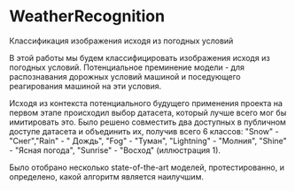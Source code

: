# WeatherRecognition
Классификация изображения исходя из погодных условий



В этой работы мы будем классифицировать изображения исходя из погодных условий. Потенциальное преминение модели - для распознавания дорожных условий машиной и поседующего реагирования машиной на эти условия.

Исходя из контекста потенциального будущего применения проекта на первом этапе происходил выбор датасета, который лучше всего мог бы имитировать это. Было решено совместить два доступных в публичном доступе датасета и объединить их, получив всего 6 классов: "Snow" - "Снег","Rain" - " Дождь", "Fog" - "Туман", "Lightning" - "Молния", "Shine" - "Ясная погода", "Sunrise" - "Восход" (иллюстрация 1).

Было отобрано несколько state-of-the-art моделей, протестированно, и определено, какой алгоритм является наилучшим.
